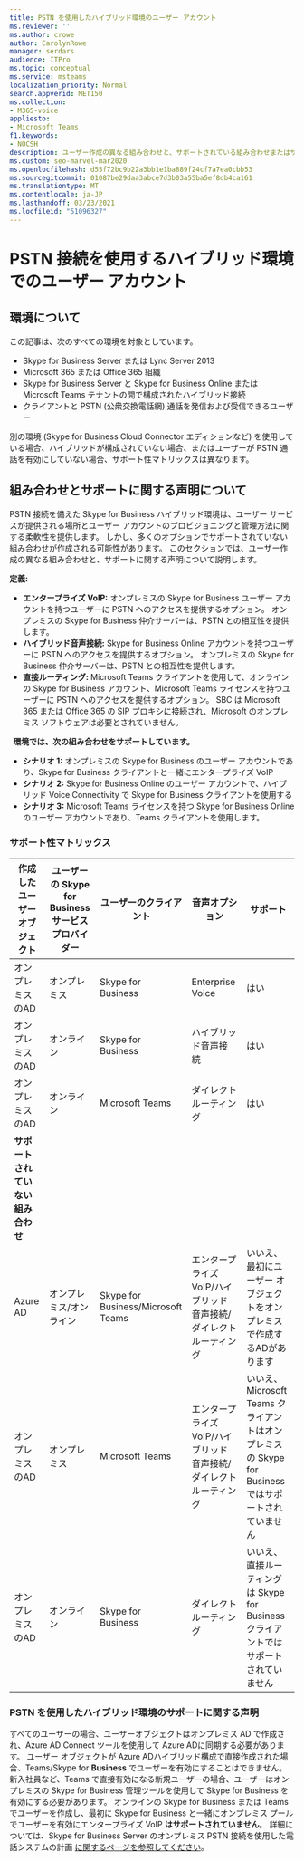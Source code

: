 ```yaml
---
title: PSTN を使用したハイブリッド環境のユーザー アカウント
ms.reviewer: ''
ms.author: crowe
author: CarolynRowe
manager: serdars
audience: ITPro
ms.topic: conceptual
ms.service: msteams
localization_priority: Normal
search.appverid: MET150
ms.collection:
- M365-voice
appliesto:
- Microsoft Teams
f1.keywords:
- NOCSH
description: ユーザー作成の異なる組み合わせと、サポートされている組み合わせまたはサポートされていない組み合わせについて学習します。
ms.custom: seo-marvel-mar2020
ms.openlocfilehash: d55f72bc9b22a3bb1e1ba889f24cf7a7ea0cbb53
ms.sourcegitcommit: 01087be29daa3abce7d3b03a55ba5ef8db4ca161
ms.translationtype: MT
ms.contentlocale: ja-JP
ms.lasthandoff: 03/23/2021
ms.locfileid: "51096327"
---
```

# <a name="user-accounts-in-a-hybrid-environment-with-pstn-connectivity"></a>PSTN 接続を使用するハイブリッド環境でのユーザー アカウント

## <a name="about-the-environment"></a>環境について

この記事は、次のすべての環境を対象としています。 
 
- Skype for Business Server または Lync Server 2013 
- Microsoft 365 または Office 365 組織 
- Skype for Business Server と Skype for Business Online または Microsoft Teams テナントの間で構成されたハイブリッド接続 
- クライアントと PSTN (公衆交換電話網) 通話を発信および受信できるユーザー

 
別の環境 (Skype for Business Cloud Connector エディションなど) を使用している場合、ハイブリッドが構成されていない場合、またはユーザーが PSTN 通話を有効にしていない場合、サポート性マトリックスは異なります。  

## <a name="about-the-combinations-and-the-supportability-statement"></a>組み合わせとサポートに関する声明について  

PSTN 接続を備えた Skype for Business ハイブリッド環境は、ユーザー サービスが提供される場所とユーザー アカウントのプロビジョニングと管理方法に関する柔軟性を提供します。 しかし、多くのオプションでサポートされていない組み合わせが作成される可能性があります。 このセクションでは、ユーザー作成の異なる組み合わせと、サポートに関する声明について説明します。


**定義:**   
- **エンタープライズ VoIP:** オンプレミスの Skype for Business ユーザー アカウントを持つユーザーに PSTN へのアクセスを提供するオプション。 オンプレミスの Skype for Business 仲介サーバーは、PSTN との相互性を提供します。  
- **ハイブリッド音声接続:** Skype for Business Online アカウントを持つユーザーに PSTN へのアクセスを提供するオプション。 オンプレミスの Skype for Business 仲介サーバーは、PSTN との相互性を提供します。 
- **直接ルーティング:** Microsoft Teams クライアントを使用して、オンラインの Skype for Business アカウント、Microsoft Teams ライセンスを持つユーザーに PSTN へのアクセスを提供するオプション。 SBC は Microsoft 365 または Office 365 の SIP プロキシに接続され、Microsoft のオンプレミス ソフトウェアは必要とされていません。

  
**環境では、次の組み合わせをサポートしています。**
- **シナリオ 1:** オンプレミスの Skype for Business のユーザー アカウントであり、Skype for Business クライアントと一緒にエンタープライズ VoIP
- **シナリオ 2:** Skype for Business Online のユーザー アカウントで、ハイブリッド Voice Connectivity で Skype for Business クライアントを使用する
- **シナリオ 3:** Microsoft Teams ライセンスを持つ Skype for Business Online のユーザー アカウントであり、Teams クライアントを使用します。
 
### <a name="supportability-matrix"></a>サポート性マトリックス


|**作成したユーザー オブジェクト**  |**ユーザーの Skype for Business サービス プロバイダー**|**ユーザーのクライアント**|**音声オプション**|**サポート**|
| ------------ | --------- | --------- | --------- | -------- |
|オンプレミスのAD| オンプレミス |Skype for Business   | Enterprise Voice   |はい|
|オンプレミスのAD|オンライン| Skype for Business  | ハイブリッド音声接続   |はい |
|オンプレミスのAD|オンライン |Microsoft Teams |ダイレクト ルーティング  |はい |
|**サポートされていない組み合わせ**    | |         |         |      |
|Azure AD| オンプレミス/オンライン | Skype for Business/Microsoft Teams|エンタープライズ VoIP/ハイブリッド 音声接続/ダイレクト ルーティング  |いいえ、最初にユーザー オブジェクトをオンプレミスで作成するADがあります |
|オンプレミスのAD  |オンプレミス| Microsoft Teams| エンタープライズ VoIP/ハイブリッド 音声接続/ダイレクト ルーティング   |いいえ、Microsoft Teams クライアントはオンプレミスの Skype for Business ではサポートされていません |     
|オンプレミスのAD  |オンライン |Skype for Business  | ダイレクト ルーティング  |いいえ、直接ルーティングは Skype for Business クライアントではサポートされていません  |


### <a name="supportability-statement-for-the-hybrid-environment-with-pstn"></a>PSTN を使用したハイブリッド環境のサポートに関する声明

すべてのユーザーの場合、ユーザーオブジェクトはオンプレミス AD で作成され、Azure AD Connect ツールを使用して Azure ADに同期する必要があります。 ユーザー オブジェクトが Azure ADハイブリッド構成で直接作成された場合、Teams/Skype for **Business** でユーザーを有効にすることはできません。 新入社員など、Teams で直接有効になる新規ユーザーの場合、ユーザーはオンプレミスの Skype for Business 管理ツールを使用して Skype for Business を有効にする必要があります。 オンラインの Skype for Business または Teams でユーザーを作成し、最初に Skype for Business と一緒にオンプレミス プールでユーザーを有効にエンタープライズ VoIP **はサポートされていません**。 詳細については、Skype for Business Server のオンプレミス PSTN 接続を使用した電話システムの計画 [に関するページを参照してください](/skypeforbusiness/skype-for-business-hybrid-solutions/plan-your-phone-system-cloud-pbx-solution/plan-phone-system-with-on-premises-pstn-connectivity)。